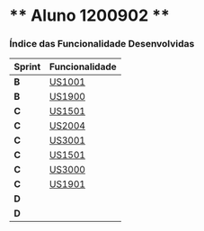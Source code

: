 ** Aluno 1200902 **
===============================


### Índice das Funcionalidade Desenvolvidas ###

| Sprint | Funcionalidade                   |
|--------|----------------------------------|
| **B**  | [US1001](SprintB/1200902/US1001) |
| **B**  | [US1900](SprintB/1200902/US1900) |
| **C**  | [US1501](SprintC/1201487/US1501) |
| **C**  | [US2004](SprintC/1200902/US2004) |
| **C**  | [US3001](SprintC/1200902/US3001) |
| **C**  | [US1501](SprintC/1201487/US1501) |
| **C**  | [US3000](SprintC/1200920/US3000) |
| **C**  | [US1901](SprintC/1201487/US1901) |
| **D**  | []()                             |
| **D**  | []()                             |
